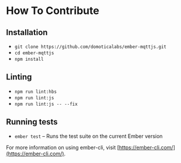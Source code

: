 # How To Contribute

## Installation

* `git clone https://github.com/domoticalabs/ember-mqttjs.git`
* `cd ember-mqttjs`
* `npm install`

## Linting

* `npm run lint:hbs`
* `npm run lint:js`
* `npm run lint:js -- --fix`

## Running tests

* `ember test` – Runs the test suite on the current Ember version

For more information on using ember-cli, visit [https://ember-cli.com/](https://ember-cli.com/).
